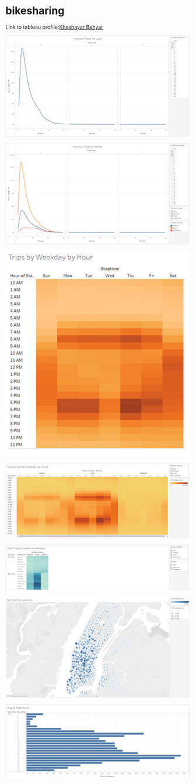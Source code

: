# bikesharing

Link to tableau profile:[Khashayar Behyar](https://public.tableau.com/app/profile/khash1793)



![](https://github.com/kbehyar/bikesharing/blob/main/Images/Checkout%20Times%20for%20Users.PNG)

![](https://github.com/kbehyar/bikesharing/blob/main/Images/Checkout%20Times%20by%20Gender.PNG)

![](https://github.com/kbehyar/bikesharing/blob/main/Images/Trips%20by%20Weekday%20by%20Hour.PNG)

![](https://github.com/kbehyar/bikesharing/blob/main/Images/Trips%20by%20Gender%20(Weekday%20per%20Hour).PNG)

![](https://github.com/kbehyar/bikesharing/blob/main/Images/User%20Trips%20by%20Gender%20by%20Weekday.PNG)

![](https://github.com/kbehyar/bikesharing/blob/main/Images/Top%20Starting%20Locations.PNG)

![](https://github.com/kbehyar/bikesharing/blob/main/Images/August%20Peak%20Hours.PNG)


